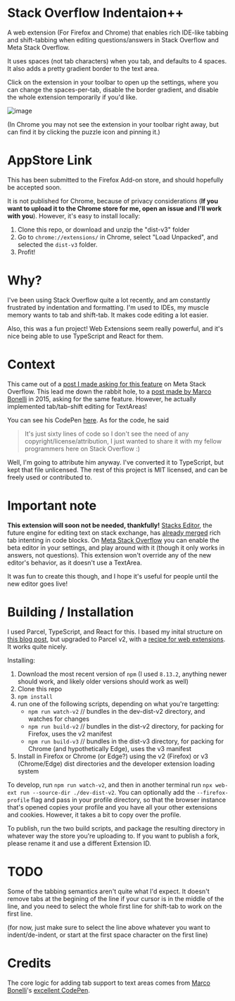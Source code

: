 # Stack Overflow Indentaion++

A web extension (For Firefox and Chrome) that enables rich IDE-like tabbing and shift-tabbing when editing questions/answers in Stack Overflow and Meta Stack Overflow. 

It uses spaces (not tab characters) when you tab, and defaults to 4 spaces. It also adds a pretty gradient border to the text area.

Click on the extension in your toolbar to open up the settings, where you can change the spaces-per-tab, disable the border gradient, and disable the whole extension temporarily if you'd like.

![image](https://user-images.githubusercontent.com/6182419/196011391-7cfe6631-5d89-4c9f-8999-b342b208095a.png)

(In Chrome you may not see the extension in your toolbar right away, but can find it by clicking the puzzle icon and pinning it.)

# AppStore Link

This has been submitted to the Firefox Add-on store, and should hopefully be accepted soon.

It is not published for Chrome, because of privacy considerations (**If you want to upload it to the Chrome store for me, open an issue and I'll work with you**). However, it's easy to install locally:
1. Clone this repo, or download and unzip the "dist-v3" folder
2. Go to `chrome://extensions/` in Chrome, select "Load Unpacked", and selected the `dist-v3` folder.
3. Profit!

# Why?

I've been using Stack Overflow quite a lot recently, and am constantly frustrated by indentation and formatting. I'm used to IDEs, my muscle memory wants to tab and shift-tab. It makes code editing a lot easier.

Also, this was a fun project! Web Extensions seem really powerful, and it's nice being able to use TypeScript and React for them.

# Context

This came out of a [post I made asking for this feature](https://meta.stackoverflow.com/questions/420863/stack-overflow-text-input-should-have-basic-ide-like-tabbing-indentation-support) on Meta Stack Overflow. This lead me down the rabbit hole, to a [post made by Marco Bonelli](https://meta.stackoverflow.com/questions/290026/markdown-editor-indent-and-outdent-functionality) in 2015, asking for the same feature. However, he actually implemented tab/tab-shift editing for TextAreas! 

You can see his CodePen [here](https://codepen.io/MeBeiM/pen/ogrmBP/). As for the code, he said
> It's just sixty lines of code so I don't see the need of any copyright/license/attribution, I just wanted to share it with my fellow programmers here on Stack Overflow :)

Well, I'm going to attribute him anyway. I've converted it to TypeScript, but kept that file unlicensed. The rest of this project is MIT licensed, and can be freely used or contributed to.

# Important note

**This extension will soon not be needed, thankfully!** [Stacks Editor](https://github.com/StackExchange/Stacks-Editor), the future engine for editing text on stack exchange, has [already merged](https://github.com/StackExchange/Stacks-Editor/pull/137) rich tab intenting in code blocks. On [Meta Stack Overflow](https://meta.stackoverflow.com/) you can enable the beta editor in your settings, and play around with it (though it only works in answers, not questions). This extension won't override any of the new editor's behavior, as it doesn't use a TextArea.

It was fun to create this though, and I hope it's useful for people until the new editor goes live!

# Building / Installation

I used Parcel, TypeScript, and React for this. I based my inital structure on [this blog post](https://areknawo.com/modern-web-extension-development-with-typescript/), but upgraded to Parcel v2, with a [recipe for web extensions](https://parceljs.org/recipes/web-extension/). It works quite nicely.

Installing:
1)  Download the most recent version of `npm` (I used `8.13.2`, anything newer should work, and likely older versions should work as well)
2)  Clone this repo
3)  `npm install`
4)  run one of the following scripts, depending on what you're targetting:
    * `npm run watch-v2` // bundles in the dev-dist-v2 directory, and watches for changes
    * `npm run build-v2` // bundles in the dist-v2 directory, for packing for Firefox, uses the v2 manifest
    * `npm run build-v3` // bundles in the dist-v3 directory, for packing for Chrome (and hypothetically Edge), uses the v3 manifest
5) Install in Firefox or Chrome (or Edge?) using the v2 (Firefox) or v3 (Chrome/Edge) dist directories and the developer extension loading system

To develop, run `npm run watch-v2`, and then in another terminal run `npx web-ext run --source-dir ./dev-dist-v2`. You can optionally add the `--firefox-profile` flag and pass in your profile directory, so that the browser instance that's opened copies your profile and you have all your other extensions and cookies. However, it takes a bit to copy over the profile.

To publish, run the two build scripts, and package the resulting directory in whatever way the store you're uploading to.
If you want to publish a fork, please rename it and use a different Extension ID.

# TODO

Some of the tabbing semantics aren't quite what I'd expect. It doesn't remove tabs at the begining of the line if your cursor is in the middle of the line, and you need to select the whole first line for shift-tab to work on the first line.

(for now, just make sure to select the line above whatever you want to indent/de-indent, or start at the first space character on the first line)

# Credits

The core logic for adding tab support to text areas comes from [Marco Bonelli](https://meta.stackoverflow.com/users/3889449/marco-bonelli)'s [excellent CodePen](https://codepen.io/MeBeiM/pen/ogrmBP/).
